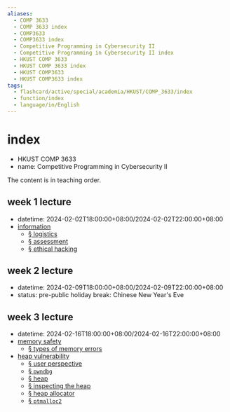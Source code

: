 ```yaml
---
aliases:
  - COMP 3633
  - COMP 3633 index
  - COMP3633
  - COMP3633 index
  - Competitive Programming in Cybersecurity II
  - Competitive Programming in Cybersecurity II index
  - HKUST COMP 3633
  - HKUST COMP 3633 index
  - HKUST COMP3633
  - HKUST COMP3633 index
tags:
  - flashcard/active/special/academia/HKUST/COMP_3633/index
  - function/index
  - language/in/English
---
```


# index

- HKUST COMP 3633
- name: Competitive Programming in Cybersecurity II

The content is in teaching order.

## week 1 lecture

- datetime: 2024-02-02T18:00:00+08:00/2024-02-02T22:00:00+08:00
- [information](information.md)
  - [§ logistics](information.md#logistics)
  - [§ assessment](information.md#assessment)
  - [§ ethical hacking](information.md#ethical%20hacking)

## week 2 lecture

- datetime: 2024-02-09T18:00:00+08:00/2024-02-09T22:00:00+08:00
- status: pre-public holiday break: Chinese New Year's Eve

## week 3 lecture

- datetime: 2024-02-16T18:00:00+08:00/2024-02-16T22:00:00+08:00
- [memory safety](../../../../general/memory%20safety.md)
  - [§ types of memory errors](../../../../general/memory%20safety.md#types%20of%20memory%20errors)
- [heap vulnerability](heap%20vulnerability.md)
  - [§ user perspective](heap%20vulnerability.md#user%20perspective)
  - [§ `pwndbg`](heap%20vulnerability.md#`pwndbg`)
  - [§ heap](heap%20vulnerability.md#heap)
  - [§ inspecting the heap](heap%20vulnerability.md#inspecting%20the%20heap)
  - [§ heap allocator](heap%20vulnerability.md#heap%20allocator)
  - [§ `ptmalloc2`](heap%20vulnerability.md#`ptmalloc2`)
